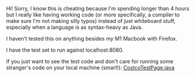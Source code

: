 Hi! Sorry, I know this is cheating because I'm spending longer than 4 hours but I really like having working code (or more specifically, a compiler to make sure I'm not making silly typos) instead of just whiteboard stuff, especially when a language is as syntax-heavy as Java.

I haven't tested this on anything besides my M1 Macbook with Firefox.

I have the test set to run against localhost:8080.

If you just want to see the test code and don't care for running some stranger's code on your local machine (smart!): [CostcoTestPage.java](src/test/java/com/lazerycode/selenium/tests/CostcoTestPage.java)
